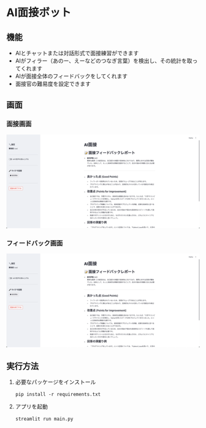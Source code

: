 # AI面接ボット

## 機能
- AIとチャットまたは対話形式で面接練習ができます
- AIがフィラー（あのー、えーなどのつなぎ言葉）を検出し、その統計を取ってくれます
- AIが面接全体のフィードバックをしてくれます
- 面接官の難易度を設定できます

## 画面

### 面接画面
![img/feedback](img/feedback.png)

### フィードバック画面
![img/feedback](img/feedback.png)

## 実行方法

1. 必要なパッケージをインストール
    ```
    pip install -r requirements.txt
    ```
2. アプリを起動
    ```
    streamlit run main.py
    ```